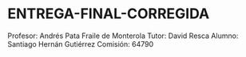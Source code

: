 # ENTREGA-FINAL-CORREGIDA
Profesor: Andrés Pata Fraile de Monterola
Tutor: David Resca
Alumno: Santiago Hernán Gutiérrez
Comisión: 64790
